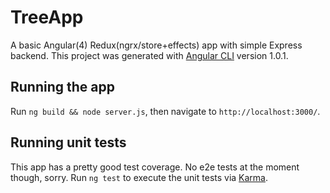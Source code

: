 # TreeApp
A basic Angular(4) Redux(ngrx/store+effects) app with simple Express backend.
This project was generated with [Angular CLI](https://github.com/angular/angular-cli) version 1.0.1.

## Running the app
Run `ng build && node server.js`, then navigate to `http://localhost:3000/`.

## Running unit tests
This app has a pretty good test coverage. No e2e tests at the moment though, sorry.
Run `ng test` to execute the unit tests via [Karma](https://karma-runner.github.io).
